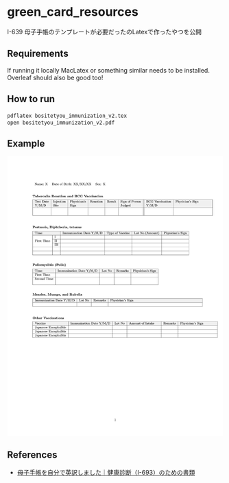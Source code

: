 # green_card_resources

I-639
母子手帳のテンプレートが必要だったのLatexで作ったやつを公開

## Requirements
If running it locally MacLatex or something similar needs to be installed.
Overleaf should also be good too!

## How to run
```
pdflatex bositetyou_immunization_v2.tex
open bositetyou_immunization_v2.pdf
```

## Example
![Example Output](images/bositetyou_immunization_v2.png?raw=true)


## References
* [母子手帳を自分で英訳しました｜健康診断（I-693）のための書類](https://moriyuma.com/i693-english-translation/)
